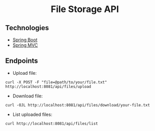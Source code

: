<h1 align="center">
  File Storage API
</h1>



## Technologies

- [Spring Boot](https://spring.io/projects/spring-boot)
- [Spring MVC](https://docs.spring.io/spring-framework/reference/web/webmvc.html)

## Endpoints

- Upload file:
```
curl -X POST -F "file=@path/to/your/file.txt" http://localhost:8081/api/files/upload
```
- Download file:
```
curl -OJL http://localhost:8081/api/files/download/your-file.txt
```
- List uploaded files:
```
curl http://localhost:8081/api/files/list
```